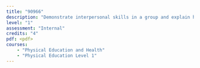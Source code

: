 ```yaml
---
title: "90966"
description: "Demonstrate interpersonal skills in a group and explain how these skills impact on others"
level: "1"
assessment: "Internal"
credits: "4"
pdf: <pdf>
courses:
    - "Physical Education and Health"
    - "Physical Education Level 1"
---
```

